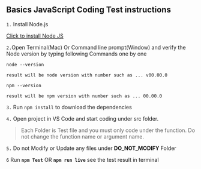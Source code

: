 ## Basics JavaScript Coding Test instructions

`1.` Install Node.js

[ Click to install Node JS](https://nodejs.org/)

`2.`Open Terminal(Mac) Or Command line prompt(Window) and verify the Node version by typing following Commands one by one

`node --version`

`result will be node version with number such as ... v00.00.0`

`npm --version`

`result will be npm version with number such as ... 00.00.0`

`3.` Run `npm install` to download the dependencies

`4.` Open project in VS Code and start coding under src folder.

> Each Folder is Test file and you must only code under the function. Do not change the function name or argument name.

`5.` Do not Modify or Update any files under **DO_NOT_MODIFY** Folder

`6` Run **`npm Test`** OR **`npm run live`** see the test result in terminal

